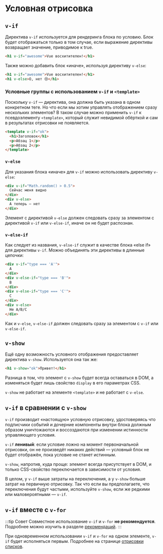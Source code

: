 # Условная отрисовка

## `v-if`

Директива `v-if` используется для рендеринга блока по условию. Блок будет отображаться только в том случае, если выражение директивы возвращает значение, приводимое к true.

```html
<h1 v-if="awesome">Vue восхитителен!</h1>
```

Также можно добавить блок «иначе», используя директиву `v-else`:

```html
<h1 v-if="awesome">Vue восхитителен!</h1>
<h1 v-else>О, нет 😢</h1>
```

### Условные группы с использованием `v-if` и `<template>`

Поскольку `v-if` — директива, она должна быть указана в одном конкретном теге. Но что если мы хотим управлять отображением сразу нескольких элементов? В таком случае можно применить `v-if` к псевдоэлементу `<template>`, который служит невидимой обёрткой и сам в результатах отрисовки не появляется.

```html
<template v-if="ok">
  <h1>Заголовок</h1>
  <p>Абзац 1</p>
  <p>Абзац 2</p>
</template>
```

### `v-else`

Для указания блока «иначе» для `v-if` можно использовать директиву `v-else`:

```html
<div v-if="Math.random() > 0.5">
  Сейчас меня видно
</div>
<div v-else>
  А теперь — нет
</div>
```

Элемент с директивой `v-else` должен следовать сразу за элементом с директивой `v-if` или `v-else-if`, иначе он не будет распознан.

### `v-else-if`

Как следует из названия, `v-else-if` служит в качестве блока «else if» для директивы `v-if`. Можно объединять эти директивы в длинные цепочки:

```html
<div v-if="type === 'A'">
  A
</div>
<div v-else-if="type === 'B'">
  B
</div>
<div v-else-if="type === 'C'">
  C
</div>
<div v-else>
  Не A/B/C
</div>
```

Как и `v-else`, `v-else-if` должен следовать сразу за элементом с `v-if` или `v-else-if`.

## `v-show`

Ещё одну возможность условного отображения предоставляет директива `v-show`. Используется она так же:

```html
<h1 v-show="ok">Привет!</h1>
```

Разница в том, что элемент с `v-show` будет всегда оставаться в DOM, а изменяться будет лишь свойство `display` в его параметрах CSS.

`v-show` не работает на элементе `<template>` и не работает с `v-else`.

## `v-if` в сравнении с `v-show`

`v-if` производит «настоящую» условную отрисовку, удостоверяясь что подписчики событий и дочерние компоненты внутри блока должным образом уничтожаются и воссоздаются при изменении истинности управляющего условия.

`v-if` **ленивый**: если условие ложно на момент первоначальной отрисовки, он не произведёт никаких действий — условный блок не будет отображён, пока условие не станет истинным.

`v-show`, напротив, куда проще: элемент всегда присутствует в DOM, и только CSS-свойство переключается в зависимости от условия.

В целом, у `v-if` выше затраты на переключения, а у `v-show` больше затрат на первичную отрисовку. Так что если вы предполагаете, что переключения будут частыми, используйте `v-show`, если же редкими или маловероятными — `v-if`.

## `v-if` вместе с `v-for`

:::tip Совет
Совместное использование `v-if` и `v-for` **не рекомендуется**. Подробнее можно изучить в разделе [рекомендаций](../style-guide/#avoid-v-if-with-v-for-essential).
:::

При одновременном использовании `v-if` и `v-for` на одном элементе, `v-if` будет исполняться первым. Подробнее на странице [отрисовки списков](list.md#v-for-with-v-if).
